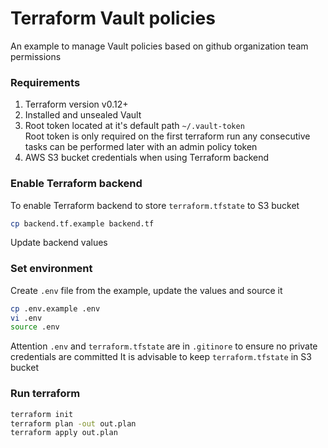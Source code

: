 # Terraform Vault policies 

An example to manage Vault policies based on github organization team permissions

### Requirements
1. Terraform version v0.12+
1. Installed and unsealed Vault
1. Root token located at it's default path `~/.vault-token`  
    Root token is only required on the first terraform run
    any consecutive tasks can be performed later with an admin policy token
1. AWS S3 bucket credentials when using Terraform backend

### Enable Terraform backend
To enable Terraform backend to store `terraform.tfstate` to S3 bucket
```bash
cp backend.tf.example backend.tf
```
Update backend values

### Set environment
Create `.env` file from the example, update the values and source it
```bash
cp .env.example .env
vi .env
source .env 
``` 

Attention `.env` and `terraform.tfstate` are in `.gitinore` to ensure no private credentials are committed
It is advisable to keep `terraform.tfstate` in S3 bucket

### Run terraform
```bash
terraform init
terraform plan -out out.plan
terraform apply out.plan
```



  

